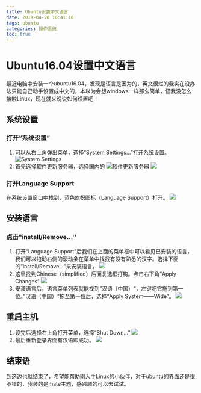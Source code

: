 ```yaml
---
title: Ubuntu设置中文语言
date: 2019-04-20 16:41:10
tags: ubuntu 
categories: 操作系统
toc: true
---
```

# Ubuntu16.04设置中文语言
最近电脑中安装一个ubuntu16.04，发现是语言是因为的，英文很烂的我实在没办法只能自己动手设置成中文的，本以为会想windows一样那么简单，怪我没怎么接触Linux，现在就来说说如何设置吧！
## 系统设置
### 打开“系统设置”
1. 可以从右上角弹出菜单，选择“System Settings...”打开系统设置。
![System Settings](/images/img-article/1.png)
2. 首先选择软件更新服务器，选择国内的
![软件更新服务器](/images/img-article/2.png)
![](/images/img-article/3.png)
### 打开Language Support
在系统设置窗口中找到，蓝色旗帜图标（Language Support）打开。
![](/images/img-article/4.png)
## 安装语言
### 点击"install/Remove...''
1. 打开“Language Support"后我们在上面的菜单框中可以看见已安装的语言，我们可以拖动右侧的滚动条在菜单中找找有没有熟悉的汉字。选择下面的”install/Remove...“来安装语言。
![](/images/img-article/5.png)
2. 这里找到Chinese（simplified）后面复选框打钩。点击右下角”Apply Changes“
![](/images/img-article/6.png)
3. 安装语言后，语言菜单列表就能找到”汉语（中国）“，左键吧它拖到第一位。”汉语（中国）“拖至第一位后，选择“Apply System——Wide”。
![](/images/img-article/7.png)
## 重启主机
1. 设完后选择右上角打开菜单，选择“Shut Down...”
![](/images/img-article/8.png)
2. 最后重新登录界面有汉语即成功。
![](/images/img-article/9.png)
## 结束语
到这边也就结束了，希望能帮助刚入手Linux的小伙伴，对于ubuntu的界面还是很不错的，我装的是mate主题，感兴趣的可以去试试。